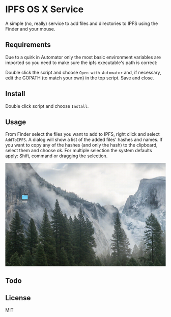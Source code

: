# IPFS OS X Service

A simple (no, really) service to add files and directories to IPFS using the Finder and your mouse.

## Requirements

Due to a quirk in Automator only the most basic environment variables are imported so you need to make sure the ipfs executable's path is correct:

Double click the script and choose `Open with Automator` and, if necessary, edit the GOPATH (to match your own) in the top script.  Save and close.

## Install

Double click script and choose `Install`.

## Usage

From Finder select the files you want to add to IPFS, right click and select `AddToIPFS`. 
A dialog will show a list of the added files' hashes and names.
If you want to copy any of the hashes (and only the hash) to the clipboard, select them and choose ok.
For multiple selection the system defaults apply: Shift, command or dragging the selection.

![](ShowOSXIPFS.gif?raw=true "IPFS OSX Service in action.")
## Todo

## License

MIT
